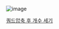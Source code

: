 
![image](https://github.com/koreaIT-study/programmers/assets/92290312/0d3b686e-315e-43c6-850d-3fd99dc2b2f4)

[쿼드압축 후 개수 세기](https://school.programmers.co.kr/learn/courses/30/lessons/68936)
